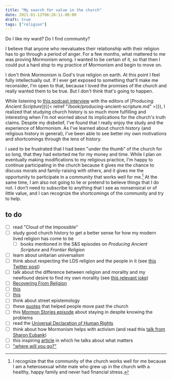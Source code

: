 ```yaml
---
title: "My search for value in the church"
date: 2021-01-12T06:26:11-08:00
draft: true
tags: ["religion"]
---
```


Do I like my ward? Do I find community?

I believe that anyone who reevaluates their relationship with their religion has to go through a period of anger. For a few months, what mattered to me was proving Mormonism wrong. I wanted to be certain of it, so that then I could put a hard stop to my practice of Mormonism and begin to move on.

I don't think Mormonism is God's true religion on earth. At this point I feel fully intellectually out. If I ever get exposed to something that'll make me reconsider, I'm open to that, because I loved the promises of the church and really wanted them to be true. But I don't think that's going to happen.

While listening to [this podcast interview](https://www.scholarsandsaints.net/1298003/7059058-producing-ancient-scripture-w-michael-hubbard-mackay-and-mark-ashurst-mcgee) with the editors of [*Producing Ancient Scripture*]({{< relref "/book/producing-ancient-scripture.md" >}}), I realized that studying church history is so much more fulfilling and interesting when I'm not worried about its implications for the church's truth claims. Despite my disbelief, I've found that I really enjoy the study and the experience of Mormonism. As I've learned about church history (and religious history in general), I've been able to see better my own motivations and shortcomings through the lens of history.

I used to be frustrated that I had been "under the thumb" of the church for so long, that they had extorted me for my money and time. While I plan on eventually making modifications to my religious practice, I'm happy to continue participating in the church because it gives me the chance to discuss morals and family-raising with others, and it gives me the opportunity to participate in a community that works well for me.[^privilege] At the same time, I am also not going to lie or pretend to believe things that I do not. I don't need to subscribe to anything that I see as nonsensical or of little value, and I can recognize the shortcomings of the community and try to help.

[^privilege]: I recognize that the community of the church works well for me because I am a heterosexual white male who grew up in the church with a healthy, happy family and never had financial stress.

## to do

- [ ] read "Cloud of the Impossible"
- [ ] study good church history to get a better sense for how my modern lived religion has come to be
  - [ ] books mentioned in the S&S episodes on *Producing Ancient Scripture* and *Frontier Religion*
- [ ] learn about unitarian universalism
- [ ] think about respecting the LDS religion and the people in it (see [this Twitter post](https://twitter.com/zelphontheshelf/status/1349162735691436032))
- [ ] talk about the difference between religion and morality and my newfound desire to find my own morality (see [this relevant joke](https://www.reddit.com/r/exmormon/comments/8axzf6/relevant_standupshot/))
- [ ] [Recovering From Religion](https://www.recoveringfromreligion.org)
- [ ] [this](https://www.reddit.com/r/exmormon/comments/lbt3hr/exercising_healthy_boundaries_is_an_important/)
- [ ] [this](https://www.reddit.com/r/mormon/comments/lf3bis/what_was_the_final_push_big_or_small_that_made/)
- [ ] think about street epistemology
- [ ] these [quotes](https://www.reddit.com/r/mormon/comments/m1pg65/what_quotes_helped_you_move_past_the_church_or/) that helped people move past the church
- [ ] this [Mormon Stories episode](https://www.mormonstories.org/podcast/contemplative-mormonism-jana-spangler/) about staying in despite knowing the problems
- [ ] read the [Universal Declaration of Human Rights](https://www.ohchr.org/EN/UDHR/Documents/UDHR_Translations/eng.pdf)
- [ ] think about how Mormonism helps with activism (and read this [talk from Sharon Eubank](https://speeches.byu.edu/talks/sharon-eubank/turning-enemies-into-friends/))
- [ ] this inspiring [article](http://matt.might.net/articles/tenure/) in which he talks about what matters
- [ ] ["where will you go?"](https://www.reddit.com/r/exmormon/comments/l6mie1/where_will_you_go/)
